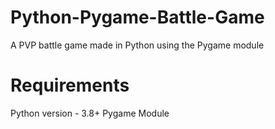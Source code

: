 # Python-Pygame-Battle-Game
A PVP battle game made in Python using the Pygame module

# Requirements
Python version - 3.8+
Pygame Module
